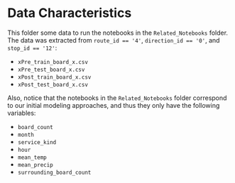 # Data Characteristics

This folder some data to run the notebooks in the `Related_Notebooks` folder. The data was extracted from `route_id == '4'`, `direction_id == '0'`, and `stop_id == '12'`:

* `xPre_train_board_x.csv`
* `xPre_test_board_x.csv`
* `xPost_train_board_x.csv`
* `xPost_test_board_x.csv`

Also, notice that the notebooks in the `Related_Notebooks` folder correspond to our initial modeling approaches, and thus they only have the following variables:

* `board_count`
* `month`
* `service_kind`
* `hour`
* `mean_temp`
* `mean_precip`
* `surrounding_board_count`
